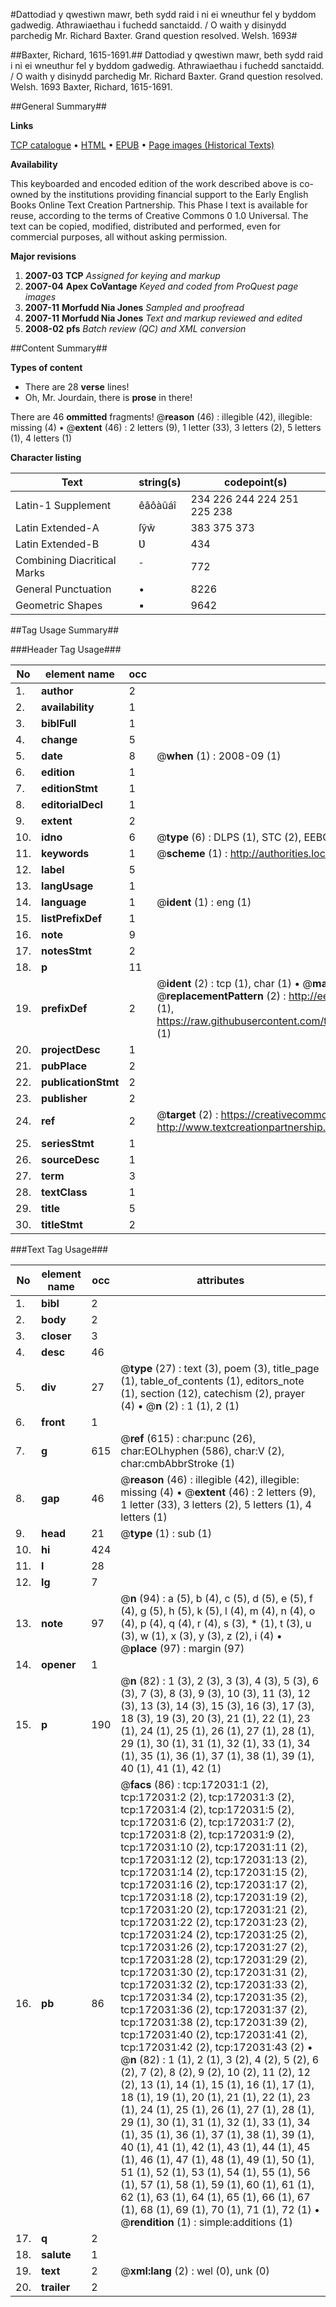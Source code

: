 #Dattodiad y qwestiwn mawr, beth sydd raid i ni ei wneuthur fel y byddom gadwedig. Athrawiaethau i fuchedd sanctaidd. / O waith y disinydd parchedig Mr. Richard Baxter. Grand question resolved. Welsh. 1693#

##Baxter, Richard, 1615-1691.##
Dattodiad y qwestiwn mawr, beth sydd raid i ni ei wneuthur fel y byddom gadwedig. Athrawiaethau i fuchedd sanctaidd. / O waith y disinydd parchedig Mr. Richard Baxter.
Grand question resolved. Welsh. 1693
Baxter, Richard, 1615-1691.

##General Summary##

**Links**

[TCP catalogue](http://www.ota.ox.ac.uk/tcp/)  • 
[HTML](http://tei.it.ox.ac.uk/tcp/Texts-HTML/free/A76/A76162.html)  • 
[EPUB](http://tei.it.ox.ac.uk/tcp/Texts-EPUB/free/A76/A76162.epub) • 
[Page images (Historical Texts)](https://data.historicaltexts.jisc.ac.uk/view?pubId=eebo-43668260e&pageId=eebo-43668260e-172031-1)

**Availability**

This keyboarded and encoded edition of the
	       work described above is co-owned by the institutions
	       providing financial support to the Early English Books
	       Online Text Creation Partnership. This Phase I text is
	       available for reuse, according to the terms of Creative
	       Commons 0 1.0 Universal. The text can be copied,
	       modified, distributed and performed, even for
	       commercial purposes, all without asking permission.

**Major revisions**

1. __2007-03__ __TCP__ *Assigned for keying and markup*
1. __2007-04__ __Apex CoVantage__ *Keyed and coded from ProQuest page images*
1. __2007-11__ __Morfudd Nia Jones__ *Sampled and proofread*
1. __2007-11__ __Morfudd Nia Jones__ *Text and markup reviewed and edited*
1. __2008-02__ __pfs__ *Batch review (QC) and XML conversion*

##Content Summary##

**Types of content**

  * There are 28 **verse** lines!
  * Oh, Mr. Jourdain, there is **prose** in there!

There are 46 **ommitted** fragments! 
 @__reason__ (46) : illegible (42), illegible: missing (4)  •  @__extent__ (46) : 2 letters (9), 1 letter (33), 3 letters (2), 5 letters (1), 4 letters (1)

**Character listing**


|Text|string(s)|codepoint(s)|
|---|---|---|
|Latin-1 Supplement|êâôàûáî|234 226 244 224 251 225 238|
|Latin Extended-A|ſŷŵ|383 375 373|
|Latin Extended-B|Ʋ|434|
|Combining             Diacritical Marks|̄|772|
|General Punctuation|•|8226|
|Geometric Shapes|▪|9642|

##Tag Usage Summary##

###Header Tag Usage###

|No|element name|occ|attributes|
|---|---|---|---|
|1.|__author__|2||
|2.|__availability__|1||
|3.|__biblFull__|1||
|4.|__change__|5||
|5.|__date__|8| @__when__ (1) : 2008-09 (1)|
|6.|__edition__|1||
|7.|__editionStmt__|1||
|8.|__editorialDecl__|1||
|9.|__extent__|2||
|10.|__idno__|6| @__type__ (6) : DLPS (1), STC (2), EEBO-CITATION (1), OCLC (1), VID (1)|
|11.|__keywords__|1| @__scheme__ (1) : http://authorities.loc.gov/ (1)|
|12.|__label__|5||
|13.|__langUsage__|1||
|14.|__language__|1| @__ident__ (1) : eng (1)|
|15.|__listPrefixDef__|1||
|16.|__note__|9||
|17.|__notesStmt__|2||
|18.|__p__|11||
|19.|__prefixDef__|2| @__ident__ (2) : tcp (1), char (1)  •  @__matchPattern__ (2) : ([0-9\-]+):([0-9IVX]+) (1), (.+) (1)  •  @__replacementPattern__ (2) : http://eebo.chadwyck.com/downloadtiff?vid=$1&page=$2 (1), https://raw.githubusercontent.com/textcreationpartnership/Texts/master/tcpchars.xml#$1 (1)|
|20.|__projectDesc__|1||
|21.|__pubPlace__|2||
|22.|__publicationStmt__|2||
|23.|__publisher__|2||
|24.|__ref__|2| @__target__ (2) : https://creativecommons.org/publicdomain/zero/1.0/ (1), http://www.textcreationpartnership.org/docs/. (1)|
|25.|__seriesStmt__|1||
|26.|__sourceDesc__|1||
|27.|__term__|3||
|28.|__textClass__|1||
|29.|__title__|5||
|30.|__titleStmt__|2||


###Text Tag Usage###

|No|element name|occ|attributes|
|---|---|---|---|
|1.|__bibl__|2||
|2.|__body__|2||
|3.|__closer__|3||
|4.|__desc__|46||
|5.|__div__|27| @__type__ (27) : text (3), poem (3), title_page (1), table_of_contents (1), editors_note (1), section (12), catechism (2), prayer (4)  •  @__n__ (2) : 1 (1), 2 (1)|
|6.|__front__|1||
|7.|__g__|615| @__ref__ (615) : char:punc (26), char:EOLhyphen (586), char:V (2), char:cmbAbbrStroke (1)|
|8.|__gap__|46| @__reason__ (46) : illegible (42), illegible: missing (4)  •  @__extent__ (46) : 2 letters (9), 1 letter (33), 3 letters (2), 5 letters (1), 4 letters (1)|
|9.|__head__|21| @__type__ (1) : sub (1)|
|10.|__hi__|424||
|11.|__l__|28||
|12.|__lg__|7||
|13.|__note__|97| @__n__ (94) : a (5), b (4), c (5), d (5), e (5), f (4), g (5), h (5), k (5), l (4), m (4), n (4), o (4), p (4), q (4), r (4), s (3), * (1), t (3), u (3), w (1), x (3), y (3), z (2), i (4)  •  @__place__ (97) : margin (97)|
|14.|__opener__|1||
|15.|__p__|190| @__n__ (82) : 1 (3), 2 (3), 3 (3), 4 (3), 5 (3), 6 (3), 7 (3), 8 (3), 9 (3), 10 (3), 11 (3), 12 (3), 13 (3), 14 (3), 15 (3), 16 (3), 17 (3), 18 (3), 19 (3), 20 (3), 21 (1), 22 (1), 23 (1), 24 (1), 25 (1), 26 (1), 27 (1), 28 (1), 29 (1), 30 (1), 31 (1), 32 (1), 33 (1), 34 (1), 35 (1), 36 (1), 37 (1), 38 (1), 39 (1), 40 (1), 41 (1), 42 (1)|
|16.|__pb__|86| @__facs__ (86) : tcp:172031:1 (2), tcp:172031:2 (2), tcp:172031:3 (2), tcp:172031:4 (2), tcp:172031:5 (2), tcp:172031:6 (2), tcp:172031:7 (2), tcp:172031:8 (2), tcp:172031:9 (2), tcp:172031:10 (2), tcp:172031:11 (2), tcp:172031:12 (2), tcp:172031:13 (2), tcp:172031:14 (2), tcp:172031:15 (2), tcp:172031:16 (2), tcp:172031:17 (2), tcp:172031:18 (2), tcp:172031:19 (2), tcp:172031:20 (2), tcp:172031:21 (2), tcp:172031:22 (2), tcp:172031:23 (2), tcp:172031:24 (2), tcp:172031:25 (2), tcp:172031:26 (2), tcp:172031:27 (2), tcp:172031:28 (2), tcp:172031:29 (2), tcp:172031:30 (2), tcp:172031:31 (2), tcp:172031:32 (2), tcp:172031:33 (2), tcp:172031:34 (2), tcp:172031:35 (2), tcp:172031:36 (2), tcp:172031:37 (2), tcp:172031:38 (2), tcp:172031:39 (2), tcp:172031:40 (2), tcp:172031:41 (2), tcp:172031:42 (2), tcp:172031:43 (2)  •  @__n__ (82) : 1 (1), 2 (1), 3 (2), 4 (2), 5 (2), 6 (2), 7 (2), 8 (2), 9 (2), 10 (2), 11 (2), 12 (2), 13 (1), 14 (1), 15 (1), 16 (1), 17 (1), 18 (1), 19 (1), 20 (1), 21 (1), 22 (1), 23 (1), 24 (1), 25 (1), 26 (1), 27 (1), 28 (1), 29 (1), 30 (1), 31 (1), 32 (1), 33 (1), 34 (1), 35 (1), 36 (1), 37 (1), 38 (1), 39 (1), 40 (1), 41 (1), 42 (1), 43 (1), 44 (1), 45 (1), 46 (1), 47 (1), 48 (1), 49 (1), 50 (1), 51 (1), 52 (1), 53 (1), 54 (1), 55 (1), 56 (1), 57 (1), 58 (1), 59 (1), 60 (1), 61 (1), 62 (1), 63 (1), 64 (1), 65 (1), 66 (1), 67 (1), 68 (1), 69 (1), 70 (1), 71 (1), 72 (1)  •  @__rendition__ (1) : simple:additions (1)|
|17.|__q__|2||
|18.|__salute__|1||
|19.|__text__|2| @__xml:lang__ (2) : wel (0), unk (0)|
|20.|__trailer__|2||
